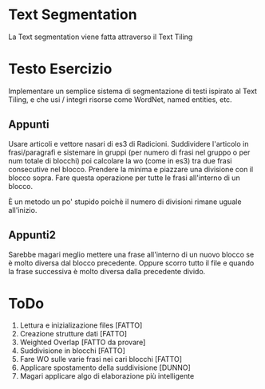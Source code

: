 # Text Segmentation
La Text segmentation viene fatta attraverso il Text Tiling

# Testo Esercizio
Implementare un semplice sistema di segmentazione di testi ispirato al Text Tiling, e che usi / integri risorse come WordNet, named entities, etc.

## Appunti
Usare articoli e vettore nasari di es3 di Radicioni.
Suddividere l'articolo in frasi/paragrafi e sistemare in gruppi (per numero di frasi nel gruppo o per num totale di blocchi)
poi calcolare la wo (come in es3) tra due frasi consecutive nel blocco. Prendere la minima e piazzare una divisione con il blocco sopra.
Fare questa operazione per tutte le frasi all'interno di un blocco.

È un metodo un po' stupido poichè il numero di divisioni rimane uguale all'inizio.

## Appunti2
Sarebbe magari meglio mettere una frase all'interno di un nuovo blocco se è molto diversa dal blocco precedente.
Oppure scorro tutto il file e quando la frase successiva è molto diversa dalla precedente divido.

# ToDo
1) Lettura e inizializazione files [FATTO]
2) Creazione strutture dati [FATTO]
3) Weighted Overlap [FATTO da provare]
4) Suddivisione in blocchi [FATTO]
5) Fare WO sulle varie frasi nei cari blocchi [FATTO]
6) Applicare spostamento della suddivisione [DUNNO]
7) Magari applicare algo di elaborazione più intelligente